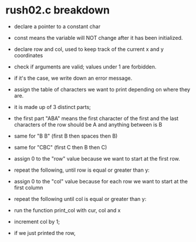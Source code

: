 # rush02.c breakdown

- declare a pointer to a constant char
 - const means the variable will NOT change after it has been initialized.
- declare row and col, used to keep track of the current x and y coordinates

- check if arguments are valid; values under 1 are forbidden.
 - if it's the case, we write down an error message.

- assign the table of characters we want to print depending on where they are.
 - it is made up of 3 distinct parts;
 - the first part "ABA" means the first character of the first and the last characters of the row should be A and anything between is B
 - same for "B B" (first B then spaces then B)
 - same for "CBC" (first C then B then C)
- assign 0 to the "row" value because we want to start at the first row.

- repeat the following, until row is equal or greater than y:
 - assign 0 to the "col" value because for each row we want to start at the first column
 - repeat the following until col is equal or greater than y:
  - run the function print_col with cur, col and x
  - increment col by 1;
 - if we just printed the row, 
